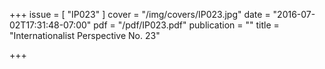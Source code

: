 +++
issue = [ "IP023" ]
cover = "/img/covers/IP023.jpg"
date = "2016-07-02T17:31:48-07:00"
pdf = "/pdf/IP023.pdf"
publication = ""
title = "Internationalist Perspective No. 23"

+++

